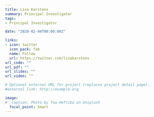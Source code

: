 ```yaml
---
title: Lisa Karstens
summary: Principal Investigator
tags:
- Principal Investigator

date: "2020-02-04T00:00:00Z"

links:
- icon: twitter
  icon_pack: fab
  name: Follow
  url: https://twitter.com/lisakarstens
url_code: ""
url_pdf: ""
url_slides: ""
url_video: ""

# Optional external URL for project (replaces project detail page).
#external_link: http://example.org

image:
#  caption: Photo by Toa Heftiba on Unsplash
  focal_point: Smart
---
```

